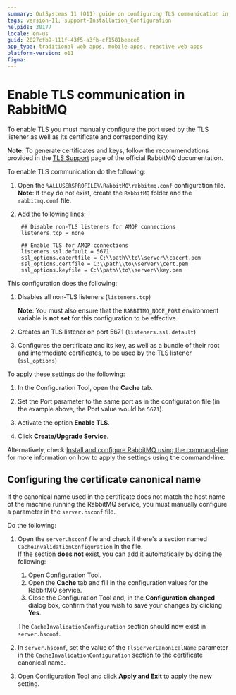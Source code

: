 ```yaml
---
summary: OutSystems 11 (O11) guide on configuring TLS communication in RabbitMQ by setting up listeners and certificates.
tags: version-11; support-Installation_Configuration
helpids: 30177
locale: en-us
guid: 2027cfb9-111f-43f5-a3fb-cf1581beece6
app_type: traditional web apps, mobile apps, reactive web apps
platform-version: o11
figma:
---
```


# Enable TLS communication in RabbitMQ

To enable TLS you must manually configure the port used by the TLS listener as well as its certificate and corresponding key.

**Note:** To generate certificates and keys, follow the recommendations provided in the [TLS Support](https://www.rabbitmq.com/ssl.html) page of the official RabbitMQ documentation.

To enable TLS communication do the following:

1. Open the `%ALLUSERSPROFILE%\RabbitMQ\rabbitmq.conf` configuration file.  
**Note**: If they do not exist, create the `RabbitMQ` folder and the `rabbitmq.conf` file.
 
1. Add the following lines:

        ## Disable non-TLS listeners for AMQP connections
        listeners.tcp = none
        
        ## Enable TLS for AMQP connections
        listeners.ssl.default = 5671
        ssl_options.cacertfile = C:\\path\\to\\server\\cacert.pem
        ssl_options.certfile = C:\\path\\to\\server\\cert.pem
        ssl_options.keyfile = C:\\path\\to\\server\\key.pem

This configuration does the following: 

1. Disables all non-TLS listeners (`listeners.tcp`)

   **Note**: You must also ensure that the `RABBITMQ_NODE_PORT` environment variable is **not set** for this configuration to be effective.

1. Creates an TLS listener on port 5671 (`listeners.ssl.default`)

1. Configures the certificate and its key, as well as a bundle of their root and intermediate certificates, to be used by the TLS listener (`ssl_options`)

To apply these settings do the following:

1. In the Configuration Tool, open the **Cache** tab.

1. Set the Port parameter to the same port as in the configuration file (in the example above, the Port value would be `5671`).

1. Activate the option **Enable TLS**.

1. Click **Create/Upgrade Service**.

Alternatively, check [Install and configure RabbitMQ using the command-line](<installation.md>) for more information on how to apply the settings using the command-line.

## Configuring the certificate canonical name

If the canonical name used in the certificate does not match the host name of the machine running the RabbitMQ service, you must manually configure a parameter in the `server.hsconf` file.

Do the following:

1. Open the `server.hsconf` file and check if there's a section named `CacheInvalidationConfiguration` in the file.  
    If the section **does not** exist, you can add it automatically by doing the following:
    
    1. Open Configuration Tool.
    1. Open the **Cache** tab and fill in the configuration values for the RabbitMQ service.
    1. Close the Configuration Tool and, in the **Configuration changed** dialog box, confirm that you wish to save your changes by clicking **Yes**.
    
    The `CacheInvalidationConfiguration` section should now exist in `server.hsconf`.

1. In `server.hsconf`, set the value of the `TlsServerCanonicalName` parameter in the `CacheInvalidationConfiguration` section to the certificate canonical name.

1. Open Configuration Tool and click **Apply and Exit** to apply the new setting.
